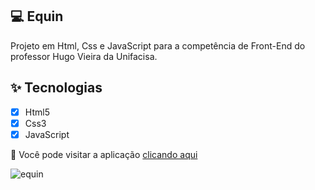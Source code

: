 ## 💻 Equin

Projeto em Html, Css e JavaScript para a competência de Front-End do professor Hugo Vieira da Unifacisa.

## ✨ Tecnologias

- [x] Html5
- [x] Css3
- [x] JavaScript

📌 Você pode visitar a aplicação [clicando aqui](https://gaabrielvictor.github.io/app-equin/)


![equin](https://github.com/gaabrielvictor/app-equin/assets/116320384/41aefcc1-3b6d-4633-a332-07c479fb657c)
